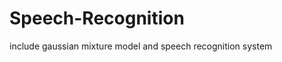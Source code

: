 Speech-Recognition
==================

include gaussian mixture model and speech recognition system 
